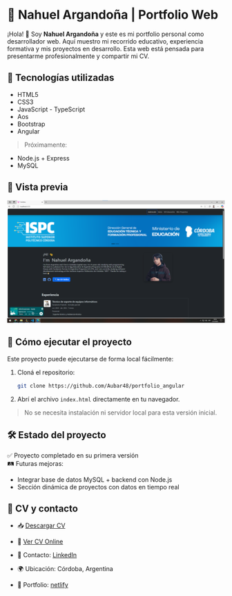 
# 💼 Nahuel Argandoña | Portfolio Web

¡Hola! 👋 Soy **Nahuel Argandoña** y este es mi portfolio personal como desarrollador web. Aquí muestro mi recorrido educativo, experiencia formativa y mis proyectos en desarrollo. Esta web está pensada para presentarme profesionalmente y compartir mi CV.

## 🚀 Tecnologías utilizadas

- HTML5  
- CSS3  
- JavaScript - TypeScript
- Aos
- Bootstrap  
- Angular  

> Próximamente:  
- Node.js + Express  
- MySQL

## 📸 Vista previa

![Captura del Portfolio con angular && bootstrap](./public/assets/new-desing.png)  

## 🔧 Cómo ejecutar el proyecto

Este proyecto puede ejecutarse de forma local fácilmente:

1. Cloná el repositorio:
   ```bash
   git clone https://github.com/Aubar48/portfolio_angular
   ```
2. Abrí el archivo `index.html` directamente en tu navegador.

> No se necesita instalación ni servidor local para esta versión inicial.

## 🛠️ Estado del proyecto

✅ Proyecto completado en su primera versión  
🛤️ Futuras mejoras:
- Integrar base de datos MySQL + backend con Node.js
- Sección dinámica de proyectos con datos en tiempo real

## 📄 CV y contacto

- 📥 [Descargar CV](./assets/Curriculum%20Vitae%20Nahuel%20Argandoña.pdf)  
- 🔎 [Ver CV Online](https://www.canva.com/design/DAFoP4HTDqk/YW9Jg6z0ouwf7GeaChLSvg/view?utm_content=DAFoP4HTDqk&utm_campaign=designshare&utm_medium=link2&utm_source=uniquelinks&utlId=he143a9d067)  

- 📧 Contacto: [LinkedIn](https://www.linkedin.com/in/aubar48/)  
- 🌍 Ubicación: Córdoba, Argentina
- 💼 Portfolio: [netlify](https://taupe-mandazi-46506c.netlify.app/)  



